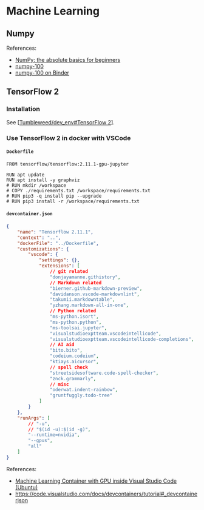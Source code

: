 # Machine Learning

## Numpy

References:

- [NumPy: the absolute basics for beginners](https://numpy.org/doc/stable/user/absolute_beginners.html)
- [numpy-100](https://github.com/rougier/numpy-100)
- [numpy-100 on Binder](http://mybinder.org/repo/rougier/numpy-100/notebooks/100_Numpy_exercises.ipynb)

## TensorFlow 2

### Installation

See [[Tumbleweed/dev_env#TensorFlow 2]].

### Use TensorFlow 2 in docker with VSCode

#### `Dockerfile`

```docker
FROM tensorflow/tensorflow:2.11.1-gpu-jupyter

RUN apt update
RUN apt install -y graphviz
# RUN mkdir /workspace
# COPY ./requirements.txt /workspace/requirements.txt
# RUN pip3 -q install pip --upgrade
# RUN pip3 install -r /workspace/requirements.txt
```

#### `devcontainer.json`

```json
{
    "name": "Tensorflow 2.11.1",
    "context": "..",
    "dockerFile": "../Dockerfile",
    "customizations": {
        "vscode": {
            "settings": {},
            "extensions": [
                // git related
                "donjayamanne.githistory",
                // Markdown related
                "bierner.github-markdown-preview",
                "davidanson.vscode-markdownlint",
                "takumii.markdowntable",
                "yzhang.markdown-all-in-one",
                // Python related
                "ms-python.isort",
                "ms-python.python",
                "ms-toolsai.jupyter",
                "visualstudioexptteam.vscodeintellicode",
                "visualstudioexptteam.vscodeintellicode-completions",
                // AI aid
                "bito.bito",
                "codeium.codeium",
                "ktiays.aicursor",
                // spell check
                "streetsidesoftware.code-spell-checker",
                "znck.grammarly",
                // misc
                "oderwat.indent-rainbow",
                "gruntfuggly.todo-tree"
            ]
        }
    },
    "runArgs": [
        // "-u",
        // "$(id -u):$(id -g)",
        "--runtime=nvidia",
        "--gpus",
        "all"
    ]
}
```

References:

- [Machine Learning Container with GPU inside Visual Studio Code (Ubuntu)](https://madmenhitbooker.medium.com/machine-learning-container-with-gpu-inside-visual-studio-code-ubuntu-3233a2921462)
- https://code.visualstudio.com/docs/devcontainers/tutorial#_devcontainerjson


[//begin]: # "Autogenerated link references for markdown compatibility"
[Tumbleweed/dev_env#TensorFlow 2]: ../notes_OS/Linux/openSUSE/Tumbleweed/dev_env.md "OpenSUSE Development Environment"
[//end]: # "Autogenerated link references"
